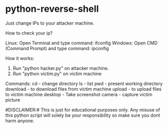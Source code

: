 # python-reverse-shell

Just change IPs to your attacker machine.

How to check your ip?

Linux: Open Terminal and type command: ifconfig
Windows: Open CMD (Command Prompt) and type command: ipconfig

How it works:

1. Run "python hacker.py" on attacker machine.
2. Run "python victim.py" on victim machine

Commands:
cd - change directory
ls - list
pwd - present working directory
download - to download files from victim machine
upload - to upload files to victim machine
desktop - Take screenshot
camera - capture victim picture

#DISCLAIMER:# This is just for educational purposes only. Any misuse of this python script will solely be your responsibility so make sure you dont harm anyone.
